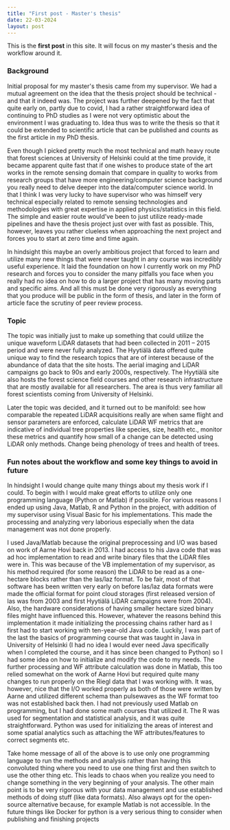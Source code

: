 ```yaml
---
title: "First post - Master's thesis"
date: 22-03-2024
layout: post
---
```


This is the **first post** in this site. It will focus on my master's thesis and the workflow around it.

### Background
Initial proposal for my master's thesis came from my supervisor. We had a mutual agreement on the idea that the thesis project should be technical - and that it indeed was. The project was further deepened by the fact that quite early on, partly due to covid, I had a rather straightforward idea of continuing to PhD studies as I were not very optimistic about the environment I was graduating to. Idea thus was to write the thesis so that it could be extended to scientific article that can be published and counts as the first article in my PhD thesis.

Even though I picked pretty much the most technical and math heavy route that forest sciences at University of Helsinki could at the time provide, it became apparent quite fast that if one wishes to produce state of the art works in the remote sensing domain that compare in quality to works from research groups that have more engineering/computer science background you really need to delve deeper into the data/computer science world. In that I think I was very lucky to have supervisor who was himself very technical especially related to remote sensing technologies and methodologies with great expertise in applied physics/statistics in this field. The simple and easier route would’ve been to just utilize ready-made pipelines and have the thesis project just over with fast as possible. This, however, leaves you rather clueless when approaching the next project and forces you to start at zero time and time again.

In hindsight this maybe an overly ambitious project that forced to learn and utilize many new things that were never taught in any course was incredibly useful experience. It laid the foundation on how I currently work on my PhD research and forces you to consider the many pitfalls you face when you really had no idea on how to do a larger project that has many moving parts and specific aims. And all this must be done very rigorously as everything that you produce will be public in the form of thesis, and later in the form of article face the scrutiny of peer review process.

### Topic
The topic was initially just to make up something that could utilize the unique waveform LiDAR datasets that had been collected in 2011 – 2015 period and were never fully analyzed. The Hyytiälä data offered quite unique way to find the research topics that are of interest because of the abundance of data that the site hosts. The aerial imaging and LiDAR campaigns go back to 90s and early 2000s, respectively. The Hyytiälä site also hosts the forest science field courses and other research infrastructure that are mostly available for all researchers. The area is thus very familiar all forest scientists coming from University of Helsinki.

Later the topic was decided, and it turned out to be manifold: see how comparable the repeated LiDAR acquisitions really are when same flight and sensor parameters are enforced, calculate LiDAR WF metrics that are indicative of individual tree properties like species, size, health etc., monitor these metrics and quantify how small of a change can be detected using LiDAR only methods. Change being phenology of trees and health of trees.

### Fun notes about the workflow and some key things to avoid in future
In hindsight I would change quite many things about my thesis work if I could. To begin with I would make great efforts to utilize only one programming language (Python or Matlab) if possible. For various reasons I ended up using Java, Matlab, R and Python in the project, with addition of my supervisor using Visual Basic for his implementations. This made the processing and analyzing very laborious especially when the data management was not done properly.

I used Java/Matlab because the original preprocessing and I/O was based on work of Aarne Hovi back in 2013. I had access to his Java code that was ad hoc implementation to read and write binary files that the LiDAR files were in. This was because of the VB implementation of my supervisor, as his method required (for some reason) the LiDAR to be read as a one-hectare blocks rather than the las/laz format. To be fair, most of that software has been written very early on before las/laz data formats were made the official format for point cloud storages (first released version of las was from 2003 and first Hyytiälä LiDAR campaigns were from 2004). Also, the hardware considerations of having smaller hectare sized binary files might have influenced this. However, whatever the reasons behind this implementation it made initializing the processing chains rather hard as I first had to start working with ten-year-old Java code. Luckily, I was part of the last the basics of programming course that was taught in Java in University of Helsinki (I had no idea I would ever need Java specifically when I completed the course, and it has since been changed to Python) so I had some idea on how to initialize and modify the code to my needs. The further processing and WF attribute calculation was done in Matlab, this too relied somewhat on the work of Aarne Hovi but required quite many changes to run properly on the Riegl data that I was working with. It was, however, nice that the I/O worked properly as both of those were written by Aarne and utilized different schema than pulsewaves as the WF format too was not established back then. I had not previously used Matlab on programming, but I had done some math courses that utilized it. The R was used for segmentation and statistical analysis, and it was quite straightforward. Python was used for initializing the areas of interest and some spatial analytics such as attaching the WF attributes/features to correct segments etc.

Take home message of all of the above is to use only one programming language to run the methods and analysis rather than having this convoluted thing where you need to use one thing first and then switch to use the other thing etc. This leads to chaos when you realize you need to change something in the very beginning of your analysis.
The other main point is to be very rigorous with your data management and use established methods of doing stuff (like data formats). Also always opt for the open-source alternative because, for example Matlab is not accessible. In the future things like Docker for python is a very serious thing to consider when publishing and finishing projects
